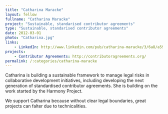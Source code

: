 ```yaml
---
title: "Catharina Maracke"
layout: fellow
fullname: "Catharina Maracke"
project: "Sustainable, standarised contributor agreements"
type: "Sustainable, standarised contributor agreements"
date: 2012-03-01
photo: "Catharina.jpg"
links:
    - LinkedIn: http://www.linkedin.com/pub/catharina-maracke/3/6a8/a59
projects:
    - Contributor Agreements: http://contributoragreements.org/
permalink: /:categories/catharina-maracke
---
```



Catharina is building a sustainable framework to manage legal risks in collaborative development initiatives, including developing the next generation of standardised contributor agreements. She is building on the work started by the Harmony Project.

We support Catharina because without clear legal boundaries, great projects can falter due to technicalities.
